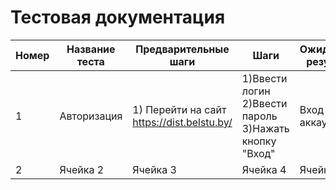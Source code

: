 # Тестовая документация
| Номер | Название теста | Предварительные шаги | Шаги | Ожидаемый результат | Результат | Описание | Скриншот |
| ----------- | ----------- | ----------- | ----------- | ----------- | ----------- | ----------- | ----------- |
| 1 | Авторизация | 1) Перейти на сайт https://dist.belstu.by/ | 1)Ввести логин<br>2)Ввести пароль<br>3)Нажать кнопку "Вход" | Вход в аккаунт | Успешно | - | <image src="https://picsum.photos/800/600" alt="Описание картинки"> |
| 2    | Ячейка 2    | Ячейка 3    | Ячейка 4    | Ячейка 5    | Ячейка 6    | Ячейка 7    | Ячейка 8    |

